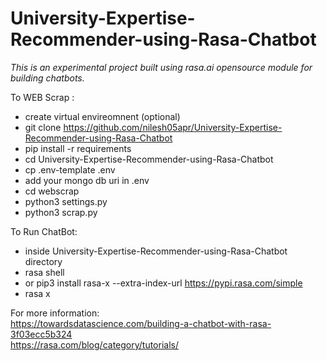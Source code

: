 # University-Expertise-Recommender-using-Rasa-Chatbot

*This is an experimental project built using rasa.ai opensource module for building chatbots.*  


To WEB Scrap :  
- create virtual envireomnent (optional)    
- git clone https://github.com/nilesh05apr/University-Expertise-Recommender-using-Rasa-Chatbot  
- pip install -r requirements  
- cd University-Expertise-Recommender-using-Rasa-Chatbot  
- cp .env-template .env  
- add your mongo db uri in .env  
- cd webscrap  
- python3 settings.py  
- python3 scrap.py  

To Run ChatBot:  
- inside University-Expertise-Recommender-using-Rasa-Chatbot directory    
- rasa shell   
- or pip3 install rasa-x --extra-index-url https://pypi.rasa.com/simple    
- rasa x  

For more information:    
https://towardsdatascience.com/building-a-chatbot-with-rasa-3f03ecc5b324    
https://rasa.com/blog/category/tutorials/  
